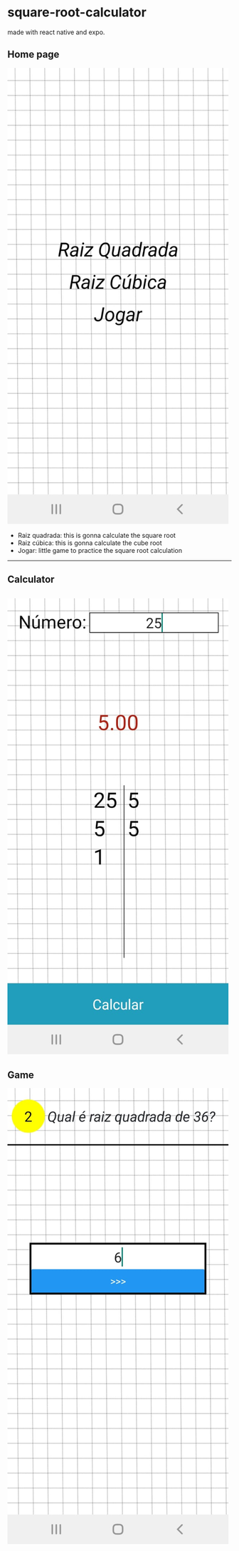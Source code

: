 # square-root-calculator
made with react native and expo.

## Home page
![home](assets/images/home.jpg)
- Raiz quadrada: this is gonna calculate the square root
- Raiz cúbica: this is gonna calculate the cube root
- Jogar: little game to practice the square root calculation

---
## Calculator
![calculator](assets/images/square.jpg)
---

## Game
![game](assets/images/game.jpg)